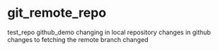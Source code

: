 # git_remote_repo
test_repo
github_demo
changing in local repository
changes in github
changes to fetching the remote
branch changed
